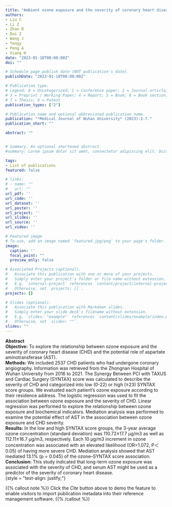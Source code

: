 ```yaml
---
title: "Ambient ozone exposure and the severity of coronary heart disease: a predicting role of aspartate aminotransferase"
authors:
- Liu C
- Li Z
- Zhao B
- Dai Z
- Wang J
- fengy
- Peng A
- Xiang H
date: "2023-01-18T00:00:00Z"
doi: ""

# Schedule page publish date (NOT publication's date).
publishDate: "2023-01-18T00:00:00Z"

# Publication type.
# Legend: 0 = Uncategorized; 1 = Conference paper; 2 = Journal article;
# 3 = Preprint / Working Paper; 4 = Report; 5 = Book; 6 = Book section;
# 7 = Thesis; 8 = Patent
publication_types: ["2"]

# Publication name and optional abbreviated publication name.
publication: "*Medical Journal of Wuhan University* (2023):1-7."
publication_short: ""

abstract: ""


# Summary. An optional shortened abstract.
#summary: Lorem ipsum dolor sit amet, consectetur adipiscing elit. Duis posuere tellus ac convallis placerat. Proin tincidunt magna sed ex sollicitudin condimentum.

tags:
- List of publications
featured: false

# links:
# - name: ""
#   url: ""
url_pdf: ''
url_code: ''
url_dataset: ''
url_poster: ''
url_project: ''
url_slides: ''
url_source: ''
url_video: ''

# Featured image
# To use, add an image named `featured.jpg/png` to your page's folder. 
image:
  caption: ''
  focal_point: ""
  preview_only: false

# Associated Projects (optional).
#   Associate this publication with one or more of your projects.
#   Simply enter your project's folder or file name without extension.
#   E.g. `internal-project` references `content/project/internal-project/index.md`.
#   Otherwise, set `projects: []`.
projects: []

# Slides (optional).
#   Associate this publication with Markdown slides.
#   Simply enter your slide deck's filename without extension.
#   E.g. `slides: "example"` references `content/slides/example/index.md`.
#   Otherwise, set `slides: ""`.
slides: ""
---
```

**Abstract**  
**Objective:** To explore the relationship between ozone exposure and the severity of coronary heart disease (CHD) and the potential role of aspartate aminotransferase (AST).  
**Methods:** We included 2537 CHD patients who had undergone coronary angiography. Information was retrieved from the Zhongnan Hospital of Wuhan University from 2016 to 2021. The Synergy Between PCI with TAXUS and Cardiac Surgery (SYNTAX) score was calculated to describe the severity of CHD and categorized into low (0-22) or high (≥23) SYNTAX score groups. We evaluated each patient’s ozone exposure according to their residence address. The logistic regression was used to fit the association between ozone exposure and the severity of CHD. Linear regression was performed to explore the relationship between ozone exposure and biochemical indicators. Mediation analysis was performed to examine the potential effect of AST in the association between ozone exposure and CHD severity.  
**Results:** In the low and high SYNTAX score groups, the 3-year average ozone concentration (standard deviation) was 110.72±17.7 μg/m3 as well as 112.11±16.7 μg/m3, respectively. Each 10 μg/m3 increment in ozone concentration was associated with an elevated likelihood (OR=1.072, P＜0.05) of having more severe CHD. Mediation analysis showed that AST mediated 13.1% (p = 0.045) of the ozone–SYNTAX score association.  
**Conclusion:** This study indicated that long-term ozone exposure was associated with the severity of CHD, and serum AST might be used as a predictor of the severity of coronary heart disease.  
{style = "text-align: justify;"}

{{% callout note %}}
Click the *Cite* button above to demo the feature to enable visitors to import publication metadata into their reference management software.
{{% /callout %}}


